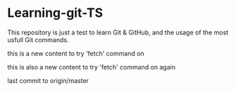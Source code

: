 <h1>Learning-git-TS</h1>
<p>This repository is just a test to learn Git & GitHub, and the usage of the most usfull Git commands.</p>
<p>this is a new content to try 'fetch' command on</p>
<p>this is also a new content to try 'fetch' command on again</p>
<p>last commit to origin/master</p>
